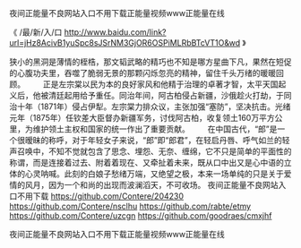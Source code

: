 
夜间正能量不良网站入口不用下载正能量视频www正能量在线




《 /最/新/入/口  http://www.baidu.com/link?url=jHz8AcivB1yuSpc8sJSrNM3GjOR6OSPiMLRbBTcVT1O&wd 》




狭小的黑洞是薄情的桎梏，那文韬武略的精巧也不知是哪方星曲下凡，果然在短促的心腹功夫里，吞噬了脆弱无景的那颗闪烁忽亮的精神，留住千头万绪的暖暖回顾。
　　正是左宗棠以民为本的良好家风和他精于治理的卓著才智，太平天国起义后，他被清廷起用给予重任。同治年间，阿古柏侵占新疆，沙俄趁火打劫，于同治十年（1871年）侵占伊犁。左宗棠力排众议，主张加强“塞防”，坚决抗击。光绪元年（1875年）任钦差大臣督办新疆军务，讨伐阿古柏，收复领土160万平方公里，为维护领土主权和国家的统一作出了重要贡献。
　　在中国古代，“郎”是一个很暧昧的称呼，对于年轻女子来说，“郎”即“郎君”，在轻启丹唇、呼气如兰的轻声召唤中，不知不觉就包含了思念、埋怨、无奈、缠绵，它不只是简单的平面性的称谓，而是连接着过去、附着着现在、又牵扯着未来，既从口中出又是心中语的立体的心灵呐喊。此刻的白娘子愁绪万端，又绝望之极，本来一场单纯的只是关于爱情的风月，因为一个和尚的出现而波澜滔天，不可收场。
夜间正能量不良网站入口不用下载
https://github.com/Contere/204230
https://github.com/Contere/nsclhu
https://github.com/rabte/etmy
https://github.com/Contere/uzcgn
https://github.com/goodraes/cmxjhf





夜间正能量不良网站入口不用下载正能量视频www正能量在线
